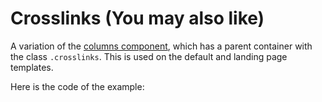 # Crosslinks (You may also like)

A variation of the [columns component](columns.md), which has a parent container with the class `.crosslinks`. This is used on the default and landing page templates.

<example title="Crosslinks" src="components/crosslinks.html.twig"></example>

Here is the code of the example:

<exampleHtml src="components/crosslinks.html.twig"></exampleHtml>